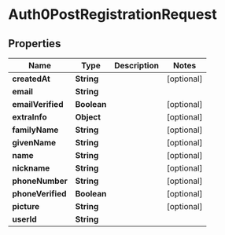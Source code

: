 

# Auth0PostRegistrationRequest


## Properties

| Name | Type | Description | Notes |
|------------ | ------------- | ------------- | -------------|
|**createdAt** | **String** |  |  [optional] |
|**email** | **String** |  |  |
|**emailVerified** | **Boolean** |  |  [optional] |
|**extraInfo** | **Object** |  |  [optional] |
|**familyName** | **String** |  |  [optional] |
|**givenName** | **String** |  |  [optional] |
|**name** | **String** |  |  [optional] |
|**nickname** | **String** |  |  [optional] |
|**phoneNumber** | **String** |  |  [optional] |
|**phoneVerified** | **Boolean** |  |  [optional] |
|**picture** | **String** |  |  [optional] |
|**userId** | **String** |  |  |



